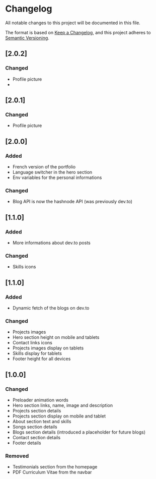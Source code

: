 # Changelog

All notable changes to this project will be documented in this file.

The format is based on [Keep a Changelog](https://keepachangelog.com/en/1.1.0/),
and this project adheres to [Semantic Versioning](https://semver.org/spec/v2.0.0.html).

## [2.0.2]

### Changed

- Profile picture
- 
## [2.0.1]

### Changed

- Profile picture

## [2.0.0]

### Added

- French version of the portfolio
- Language switcher in the hero section
- Env variables for the personal informations

### Changed

- Blog API is now the hashnode API (was previously dev.to)

## [1.1.0]

### Added

- More informations about dev.to posts

### Changed

- Skills icons

## [1.1.0]

### Added

- Dynamic fetch of the blogs on dev.to

### Changed

- Projects images
- Hero section height on mobile and tablets
- Contact links icons
- Projects images display on tablets
- Skills display for tablets
- Footer height for all devices

## [1.0.0]

### Changed

- Preloader animation words
- Hero section links, name, image and description
- Projects section details
- Projects section display on mobile and tablet
- About section text and skills
- Songs section details
- Blogs section details (introduced a placeholder for future blogs)
- Contact section details
- Footer details

### Removed

- Testimonials section from the homepage
- PDF Curriculum Vitae from the navbar